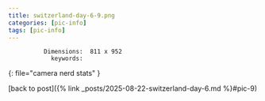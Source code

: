 ```yaml
---
title: switzerland-day-6-9.png
categories: [pic-info]
tags: [pic-info]
---
```


```text
          Dimensions:  811 x 952
            keywords:  
```
{: file="camera nerd stats" }

[back to post]({% link _posts/2025-08-22-switzerland-day-6.md %}#pic-9)